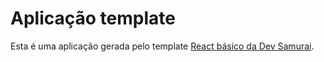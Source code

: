 # Aplicação template

Esta é uma aplicação gerada pelo template [React básico da Dev Samurai](https://github.com/DevSamurai/cra-template-basic).


